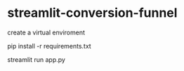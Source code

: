 # streamlit-conversion-funnel

create a virtual enviroment 

pip install -r requirements.txt

streamlit run app.py